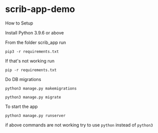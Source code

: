 # scrib-app-demo

How to Setup

Install Python 3.9.6 or above

From the folder scrib_app run 

```shell
pip3 -r requirements.txt
```
If that's not working run

```shell
pip -r requirements.txt
```

Do DB migrations

```shell
python3 manage.py makemigrations
```

```shell
python3 manage.py migrate
```

To start the app
```shell
python3 manage.py runserver
```


if above commands are not working try to use `python` instead of `python3`